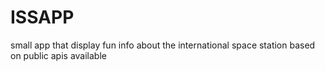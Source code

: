 # ISSAPP
small app that display fun info about the international space station based on public apis available
